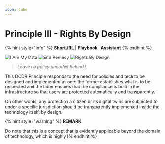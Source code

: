 ```yaml
---
icon: cube
---
```


# Principle III - Rights By Design

{% hint style="info" %}
[**ShortURL**](https://tiof.click/DCDRPrinciple3) **| Playbook | Assistant**
{% endhint %}

![I Am My Data](<../../../.gitbook/assets/\[TIOF DCDR] Comms \[P] Principles PI BW T XXX v1.0 (1).png>) ![End Remedy](<../../../.gitbook/assets/\[TIOF DCDR] Comms \[P] Principles PII BW T XXX v1.0 (1).png>) ![Rights By Design](<../../../.gitbook/assets/\[TIOF DCDR] Comms \[P] Principles PIII T XXX v1.0.png>)

> _Leave no policy uncoded behind._\
>
>

This DCDR Principle responds to the need for policies and tech to be designed and implemented as one: the former establishes what is to be respected and the latter ensures that the compliance is built in the infrastructure so that users are protected automatically and transparently.

On other words, any protection a citizen or its digital twins are subjected to under a specific jurisdiction should be transparently implemented inside the technology itself, by design.

{% hint style="warning" %}
**REMARK**

Do note that this is a concept that is evidently applicable beyond the domain of technology, which is highly&#x20;
{% endhint %}
